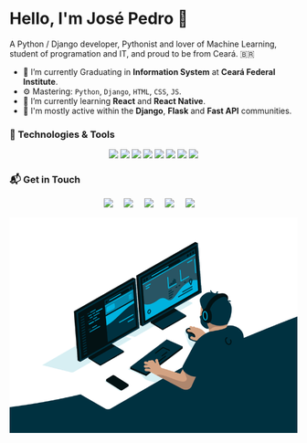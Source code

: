 # Hello, I'm José Pedro 👋


A Python / Django developer, Pythonist and lover of Machine Learning, student of programation and IT, and proud to be from Ceará. <span>&#x1f1e7;&#x1f1f7;</span>

- 🔭 I’m currently Graduating in **Information System** at **Ceará Federal Institute**.
- ⚙️ Mastering: `Python`, `Django`, `HTML`, `CSS`, `JS`.
- 🌱 I’m currently learning **React** and **React Native**.
- 💬 I'm mostly active within the **Django**, **Flask** and **Fast API** communities.


### 🔧 Technologies & Tools

<p align="center">
    <span> 
        <img src="https://img.shields.io/badge/Code-Python-informational?style=flat&logo=python&logoColor=white&color=6aa6f8"> 
    </span>
    <span> 
        <img src="https://img.shields.io/badge/Code-Django-informational?style=flat&logo=django&logoColor=white&color=6aa6f8"> 
    </span>
    <span> 
        <img src="https://img.shields.io/badge/Code-Flask-informational?style=flat&logo=flask&logoColor=white&color=6aa6f8"> 
    </span>
    <span> 
        <img src="https://img.shields.io/badge/Code-HTML-informational?style=flat&logo=html5&logoColor=white&color=6aa6f8"> 
    </span>
    <span> 
        <img src="https://img.shields.io/badge/Code-CSS-informational?style=flat&logo=css3&logoColor=white&color=6aa6f8"> 
    </span>
    <span> 
        <img src="https://img.shields.io/badge/Code-JavaScript-informational?style=flat&logo=javascript&logoColor=white&color=6aa6f8"> 
    </span>
    <span> 
        <img src="https://img.shields.io/badge/Tools-PostgreSQL-informational?style=flat&logo=postgresql&logoColor=white&color=6aa6f8"> 
    </span>
    <span> 
        <img src="https://img.shields.io/badge/Tools-Fedora-informational?style=flat&logo=linux&logoColor=white&color=6aa6f8"> 
    </span>
</p>

### 📬 Get in Touch
<p align="center">
  <a href="mailto:pedroosd28@gmail.com?subject=Olá%José%20Pedro"><img src="https://img.shields.io/badge/gmail-%23D14836.svg?&style=for-the-badge&logo=gmail&logoColor=white" /></a>&nbsp;&nbsp;&nbsp;&nbsp;
  <a href="https://www.facebook.com/PedroSiilva555/"><img src="https://img.shields.io/badge/facebook-%233B5998.svg?&style=for-the-badge&logo=facebook&logoColor=white" /></a>&nbsp;&nbsp;&nbsp;&nbsp;
  <a href="https://www.instagram.com/opaa_ze/"><img src="https://img.shields.io/badge/instagram-%23dc2743.svg?&style=for-the-badge&logo=instagram&logoColor=white" /></a>&nbsp;&nbsp;&nbsp;&nbsp;
  <a href="https://www.linkedin.com/in/oopaze/"><img src="https://img.shields.io/badge/linkedin-%230077B5.svg?&style=for-the-badge&logo=linkedin&logoColor=white" /></a>&nbsp;&nbsp;&nbsp;&nbsp;
  <a href="https://www.twitter.com/oopaze/"><img src="https://img.shields.io/badge/twitter-%230077B5.svg?&style=for-the-badge&logo=twitter&logoColor=white" /></a>&nbsp;&nbsp;&nbsp;&nbsp;
</p>

<p align="center" width="100%">
    <img alt="GIF" src="https://github.com/oopaze/oopaze/blob/main/code.gif?raw=true"  width="1000px" height="auto" />
</p>
